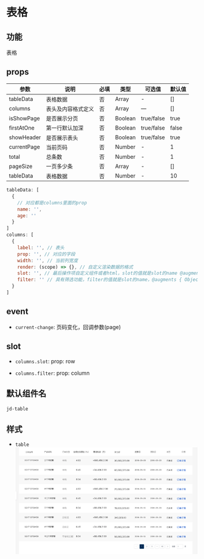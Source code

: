 # 表格

## 功能

表格

## props

| 参数 | 说明 | 必填 | 类型 | 可选值 | 默认值 |
| --- | --- | --- | --- | --- | --- |
| tableData | 表格数据 | 否 | Array | - | [] |
| columns | 表头及内容格式定义 | 否 | Array | — | [] |
| isShowPage | 是否展示分页 | 否 | Boolean | true/false | true |
| firstAtOne | 第一行默认加深 | 否 | Boolean | true/false | false |
| showHeader | 是否展示表头 | 否 | Boolean | true/false | true |
| currentPage | 当前页码 | 否 | Number | - | 1 |
| total | 总条数 | 否 | Number | - | 1 |
| pageSize | 一页多少条 | 否 | Array | - | [] |
| tableData | 表格数据 | 否 | Number | - | 10 |

```js
tableData: [
  {
    // 对应都是columns里面的prop
    name: '',
    age: ''
  }
]
columns: [
  {
    label: '', // 表头
    prop: '', // 对应的字段
    width: '', // 当前列宽度
    render: (scope) => {}, // 自定义渲染数据的格式
    slot: '', // 最后操作项自定义组件或者html，slot的值就是slot的name @augments { Object } row 当前列的数据
    filter: '' // 具有筛选功能，filter的值就是slot的name，@augments { Object } slotProps 当前表头的数据参数
  }
]
```


## event

- `current-change`: 页码变化，回调参数(page)

## slot

- `columns.slot`: prop: row

- `columns.filter`: prop: column

## 默认组件名

`jd-table`

## 样式

- `table`
![table](./img/table.png)
